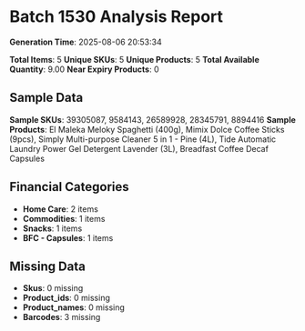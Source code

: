 # Batch 1530 Analysis Report

**Generation Time**: 2025-08-06 20:53:34

**Total Items**: 5
**Unique SKUs**: 5
**Unique Products**: 5
**Total Available Quantity**: 9.00
**Near Expiry Products**: 0

## Sample Data
**Sample SKUs**: 39305087, 9584143, 26589928, 28345791, 8894416
**Sample Products**: El Maleka Meloky Spaghetti (400g), Mimix Dolce Coffee Sticks (9pcs), Simply Multi-purpose Cleaner 5 in 1 - Pine (4L), Tide Automatic Laundry Power Gel Detergent Lavender (3L), Breadfast Coffee Decaf Capsules

## Financial Categories
- **Home Care**: 2 items
- **Commodities**: 1 items
- **Snacks**: 1 items
- **BFC - Capsules**: 1 items

## Missing Data
- **Skus**: 0 missing
- **Product_ids**: 0 missing
- **Product_names**: 0 missing
- **Barcodes**: 3 missing
